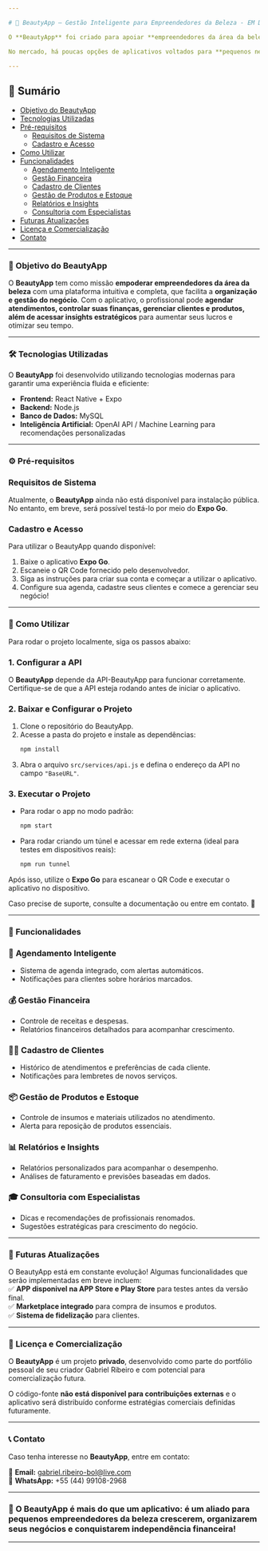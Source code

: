 ```yaml
---

# 💄 BeautyApp – Gestão Inteligente para Empreendedores da Beleza - EM DESENVOLVIMENTO

O **BeautyApp** foi criado para apoiar **empreendedores da área da beleza**, oferecendo ferramentas para **gestão eficiente, organização financeira e crescimento profissional**.  

No mercado, há poucas opções de aplicativos voltados para **pequenos negócios de beleza**. Com a orientação de **profissionais renomados** e tecnologia de ponta, o **BeautyApp** permite que **maquiadoras, designers de sobrancelhas, manicures e outros profissionais** gerenciem seus negócios de forma independente, aumentando seus lucros e otimizando seu tempo para equilibrar vida profissional e pessoal.  

---
```


## 📌 Sumário  

- [Objetivo do BeautyApp](#-objetivo-do-beautyapp)  
- [Tecnologias Utilizadas](#-tecnologias-utilizadas)  
- [Pré-requisitos](#%EF%B8%8F-pré-requisitos)  
  * [Requisitos de Sistema](#requisitos-de-sistema)  
  * [Cadastro e Acesso](#cadastro-e-acesso)  
- [Como Utilizar](#-como-utilizar)  
- [Funcionalidades](#-funcionalidades)  
  * [Agendamento Inteligente](#-agendamento-inteligente)  
  * [Gestão Financeira](#-gestão-financeira)  
  * [Cadastro de Clientes](#-cadastro-de-clientes)  
  * [Gestão de Produtos e Estoque](#-gestão-de-produtos-e-estoque)  
  * [Relatórios e Insights](#-relatórios-e-insights)  
  * [Consultoria com Especialistas](#-consultoria-com-especialistas)  
- [Futuras Atualizações](#-futuras-atualizações)  
- [Licença e Comercialização](#-licença-e-comercialização)  
- [Contato](#-contato)  


---

### 🎯 Objetivo do BeautyApp  

O **BeautyApp** tem como missão **empoderar empreendedores da área da beleza** com uma plataforma intuitiva e completa, que facilita a **organização e gestão do negócio**. Com o aplicativo, o profissional pode **agendar atendimentos, controlar suas finanças, gerenciar clientes e produtos, além de acessar insights estratégicos** para aumentar seus lucros e otimizar seu tempo.  

---

### 🛠 Tecnologias Utilizadas  

O **BeautyApp** foi desenvolvido utilizando tecnologias modernas para garantir uma experiência fluida e eficiente:  

- **Frontend:** React Native + Expo  
- **Backend:** Node.js  
- **Banco de Dados:** MySQL  
- **Inteligência Artificial:** OpenAI API / Machine Learning para recomendações personalizadas

---

### ⚙️ Pré-requisitos  

### **Requisitos de Sistema**  

Atualmente, o **BeautyApp** ainda não está disponível para instalação pública. No entanto, em breve, será possível testá-lo por meio do **Expo Go**.

### **Cadastro e Acesso**  

Para utilizar o BeautyApp quando disponível:  
1. Baixe o aplicativo **Expo Go**.  
2. Escaneie o QR Code fornecido pelo desenvolvedor.
3. Siga as instruções para criar sua conta e começar a utilizar o aplicativo.
4. Configure sua agenda, cadastre seus clientes e comece a gerenciar seu negócio!  

---

### 📲 Como Utilizar  

Para rodar o projeto localmente, siga os passos abaixo:  

### **1. Configurar a API**  
O **BeautyApp** depende da API-BeautyApp para funcionar corretamente. Certifique-se de que a API esteja rodando antes de iniciar o aplicativo.  

### **2. Baixar e Configurar o Projeto**  
1. Clone o repositório do BeautyApp.  
2. Acesse a pasta do projeto e instale as dependências:  
   ```sh
   npm install
   ```
3. Abra o arquivo `src/services/api.js` e defina o endereço da API no campo `"BaseURL"`.  

### **3. Executar o Projeto**  
- Para rodar o app no modo padrão:  
  ```sh
  npm start
  ```
- Para rodar criando um túnel e acessar em rede externa (ideal para testes em dispositivos reais):  
  ```sh
  npm run tunnel
  ```

Após isso, utilize o **Expo Go** para escanear o QR Code e executar o aplicativo no dispositivo.  

Caso precise de suporte, consulte a documentação ou entre em contato. 🚀

---

### 🚀 Funcionalidades  

### 📅 **Agendamento Inteligente**  
- Sistema de agenda integrado, com alertas automáticos.  
- Notificações para clientes sobre horários marcados.  

### 💰 **Gestão Financeira**  
- Controle de receitas e despesas.  
- Relatórios financeiros detalhados para acompanhar crescimento.  

### 👩‍💼 **Cadastro de Clientes**  
- Histórico de atendimentos e preferências de cada cliente.  
- Notificações para lembretes de novos serviços.  

### 📦 **Gestão de Produtos e Estoque**  
- Controle de insumos e materiais utilizados no atendimento.  
- Alerta para reposição de produtos essenciais.  

### 📊 **Relatórios e Insights**  
- Relatórios personalizados para acompanhar o desempenho.  
- Análises de faturamento e previsões baseadas em dados.  

### 🎓 **Consultoria com Especialistas**  
- Dicas e recomendações de profissionais renomados.  
- Sugestões estratégicas para crescimento do negócio.  

---

### 🔮 Futuras Atualizações  

O BeautyApp está em constante evolução! Algumas funcionalidades que serão implementadas em breve incluem:  
✅ **APP disponivel na APP Store e Play Store** para testes antes da versão final.  
✅ **Marketplace integrado** para compra de insumos e produtos.  
✅ **Sistema de fidelização** para clientes.  

---

### 📜 Licença e Comercialização  

O **BeautyApp** é um projeto **privado**, desenvolvido como parte do portfólio pessoal de seu criador Gabriel Ribeiro e com potencial para comercialização futura.  

O código-fonte **não está disponível para contribuições externas** e o aplicativo será distribuído conforme estratégias comerciais definidas futuramente.  

---

### 📞 Contato  

Caso tenha interesse no **BeautyApp**, entre em contato:  

📧 **Email:** gabriel.ribeiro-bol@live.com  
📱 **WhatsApp:** +55 (44) 99108-2968  

---

### 🚀 O **BeautyApp** é mais do que um aplicativo: é um **aliado para pequenos empreendedores da beleza crescerem, organizarem seus negócios e conquistarem independência financeira!**  

---
